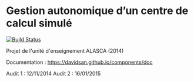 Gestion autonomique d’un centre de calcul simulé
================================================
[![Build Status](https://travis-ci.org/davidsan/components.svg)](https://travis-ci.org/davidsan/components)

Projet de l'unité d'enseignement ALASCA (2014)

Documentation : https://davidsan.github.io/components/doc

Audit 1 : 12/11/2014
Audit 2 : 16/01/2015
